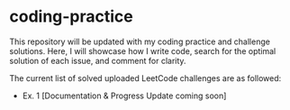 # coding-practice

This repository will be updated with my coding practice and challenge solutions. Here, I will showcase how I write code, search for the optimal solution of each issue, and comment for clarity.

The current list of solved uploaded LeetCode challenges are as followed:
- Ex. 1
[Documentation & Progress Update coming soon]
